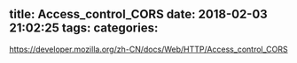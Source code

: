 title: Access_control_CORS
date: 2018-02-03 21:02:25
tags:
categories:
---
https://developer.mozilla.org/zh-CN/docs/Web/HTTP/Access_control_CORS